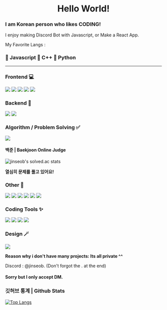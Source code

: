 
<h1 align="center">Hello World!</h1>

### I am Korean person who likes CODING!

I enjoy making Discord Bot with Javascript, or Make a React App.

My Favorite Langs :

### 🥇 Javascript 🥈 C++ 🥉 Python

---

### Frontend 💻
<img src="https://img.shields.io/badge/Javascript-black?style=flat&logo=Javascript&logoColor=white"/> <img src="https://img.shields.io/badge/HTML-black?style=flat&logo=HTML5&logoColor=white"/> <img src="https://img.shields.io/badge/CSS-black?style=flat&logo=CSS3&logoColor=white"/> <img src="https://img.shields.io/badge/Pug-black?style=flat&logo=Pug&logoColor=white"/> <img src="https://img.shields.io/badge/React.js-black?style=flat&logo=React&logoColor=white"/>

### Backend 💽
<img src="https://img.shields.io/badge/Node.js-black?style=flat&logo=Node.js&logoColor=white"/>  <img src="https://img.shields.io/badge/ExpressJS-black?style=flat&logo=Express&logoColor=white"/>
### Algorithm / Problem Solving ✅
<img src="https://img.shields.io/badge/C++-black?style=flat&logo=cplusplus&logoColor=white"/>

#### 백준 | Baekjoon Online Judge

![jinseob's solved.ac stats](https://github-readme-solvedac.hyp3rflow.vercel.app/api/?handle=jinseob)

**열심히 문제를 풀고 있어요!**

### Other 👻
<img src="https://img.shields.io/badge/Python-black?style=flat&logo=Python&logoColor=white"/> <img src="https://img.shields.io/badge/Lua-black?style=flat&logo=lua&logoColor=white"/> <img src="https://img.shields.io/badge/Discord.js-black?style=flat&logo=discord&logoColor=white"/> <img src="https://img.shields.io/badge/npm-black?style=flat&logo=npm&logoColor=white"/> <img src="https://img.shields.io/badge/Webpack-black?style=flat&logo=webpack&logoColor=white"/> <img src="https://img.shields.io/badge/Markdown-black?style=flat&logo=markdown&logoColor=white"/> 

### Coding Tools ✨
<img src="https://img.shields.io/badge/VSCode-black?style=flat&logo=visualstudiocode&logoColor=white"/> <img src="https://img.shields.io/badge/Roblox studio-black?style=flat&logo=robloxstudio&logoColor=white"/> <img src="https://img.shields.io/badge/XCode-black?style=flat&logo=XCode&logoColor=white"/> <img src="https://img.shields.io/badge/Git-black?style=flat&logo=Git&logoColor=white"/> 

### Design 🪄
<img src="https://img.shields.io/badge/Figma-black?style=flat&logo=figma&logoColor=white"/>



**Reason why i don't have many projects: Its all private ^^**

Discord : @jinseob. (Don't forgot the . at the end)

#### Sorry but I only accept DM. 

### 깃허브 통계 | Github Stats

[![Top Langs](https://github-readme-stats.vercel.app/api/top-langs/?username=jsyoon415)](https://github.com/anuraghazra/github-readme-stats)




